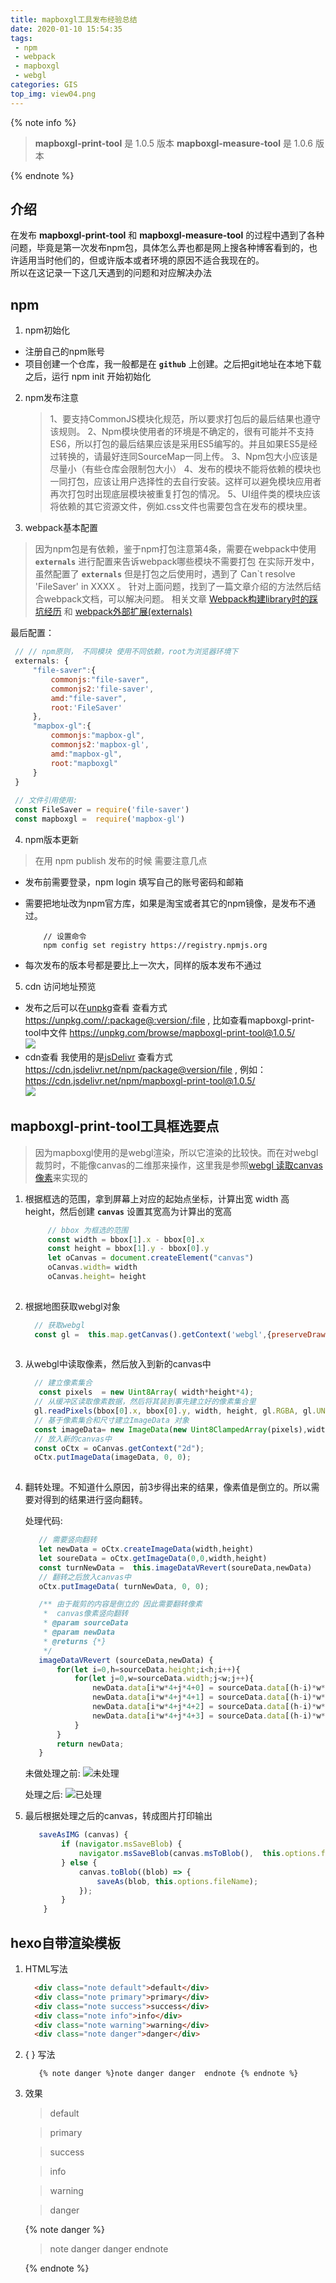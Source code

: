 ```yaml
---
title: mapboxgl工具发布经验总结
date: 2020-01-10 15:54:35
tags:
 - npm 
 - webpack
 - mapboxgl
 - webgl 
categories: GIS
top_img: view04.png
---
```



  {% note info %}
     
   > **mapboxgl-print-tool** 是 1.0.5 版本
   > **mapboxgl-measure-tool** 是 1.0.6 版本
     
 {% endnote %} 


## 介绍
   在发布 **mapboxgl-print-tool** 和 **mapboxgl-measure-tool** 的过程中遇到了各种问题，毕竟是第一次发布npm包，具体怎么弄也都是网上搜各种博客看到的，也许适用当时他们的，但或许版本或者环境的原因不适合我现在的。   
   所以在这记录一下这几天遇到的问题和对应解决办法
   
## npm
  1. npm初始化   
   - 注册自己的npm账号
   - 项目创建一个仓库，我一般都是在 **`github`** 上创建。之后把git地址在本地下载之后，运行 npm init 开始初始化 
  2. npm发布注意
     > 1、要支持CommonJS模块化规范，所以要求打包后的最后结果也遵守该规则。
     > 2、Npm模块使用者的环境是不确定的，很有可能并不支持ES6，所以打包的最后结果应该是采用ES5编写的。并且如果ES5是经过转换的，请最好连同SourceMap一同上传。
     > 3、Npm包大小应该是尽量小（有些仓库会限制包大小）
     > 4、发布的模块不能将依赖的模块也一同打包，应该让用户选择性的去自行安装。这样可以避免模块应用者再次打包时出现底层模块被重复打包的情况。
     > 5、UI组件类的模块应该将依赖的其它资源文件，例如.css文件也需要包含在发布的模块里。
  3. webpack基本配置
    
   > 因为npm包是有依赖，鉴于npm打包注意第4条，需要在webpack中使用 **`externals`** 进行配置来告诉webpack哪些模块不需要打包
   > 在实际开发中，虽然配置了 **`externals`** 但是打包之后使用时，遇到了 Can`t resolve 'FileSaver' in XXXX 。
   > 针对上面问题，找到了一篇文章介绍的方法然后结合webpack文档，可以解决问题。
   > 相关文章 <a href='https://blog.csdn.net/weixin_34239169/article/details/89904172' target="_blank" >Webpack构建library时的踩坑经历</a> 和 <a href='https://www.webpackjs.com/configuration/externals/' target="_blank" >webpack外部扩展(externals)</a>
   
   最后配置：
   ```js
    // // npm原则， 不同模块 使用不同依赖，root为浏览器环境下
    externals: { 
        "file-saver":{
            commonjs:"file-saver",
            commonjs2:'file-saver',
            amd:"file-saver",
            root:'FileSaver'
        },
        "mapbox-gl":{
            commonjs:"mapbox-gl",
            commonjs2:'mapbox-gl',
            amd:"mapbox-gl",
            root:"mapboxgl"
        }
    }
     
    // 文件引用使用:
    const FileSaver = require('file-saver')
    const mapboxgl =  require('mapbox-gl')
   ```
  4. npm版本更新
   > 在用 npm publish 发布的时候 需要注意几点
   
   - 发布前需要登录，npm login 填写自己的账号密码和邮箱
   
   - 需要把地址改为npm官方库，如果是淘宝或者其它的npm镜像，是发布不通过。 
       ```
           // 设置命令
           npm config set registry https://registry.npmjs.org 
       ```
   -  每次发布的版本号都是要比上一次大，同样的版本发布不通过
  5. cdn 访问地址预览
  
   -  发布之后可以在<a href='https://unpkg.com' target="_blank" >unpkg</a>查看 查看方式 https://unpkg.com//:package@:version/:file , 比如查看mapboxgl-print-tool中文件
      https://unpkg.com/browse/mapboxgl-print-tool@1.0.5/   
      ![](view01.png)
   - cdn查看 我使用的是<a href='https://www.jsdelivr.com/' target="_blank" >jsDelivr</a> 查看方式 https://cdn.jsdelivr.net/npm/package@version/file , 例如：https://cdn.jsdelivr.net/npm/mapboxgl-print-tool@1.0.5/   
      ![](view02.png)
                                                                                       

## mapboxgl-print-tool工具框选要点
    
   > 因为mapboxgl使用的是webgl渲染，所以它渲染的比较快。而在对webgl裁剪时，不能像canvas的二维那来操作，这里我是参照<a href='https://segmentfault.com/a/1190000021230396?utm_source=tag-newest' target="_blank" >webgl 读取canvas 像素</a>来实现的
  
  
   1. 根据框选的范围，拿到屏幕上对应的起始点坐标，计算出宽 width 高 height，然后创建 **`canvas`** 设置其宽高为计算出的宽高
      ```js
           // bbox 为框选的范围
           const width = bbox[1].x - bbox[0].x
           const height = bbox[1].y - bbox[0].y
           let oCanvas = document.createElement("canvas")
           oCanvas.width= width
           oCanvas.height= height
        
      ```
   2. 根据地图获取webgl对象
      ```js
        // 获取webgl
        const gl =  this.map.getCanvas().getContext('webgl',{preserveDrawingBuffer:true})
            
      ```
   3. 从webgl中读取像素，然后放入到新的canvas中
      ```js
        // 建立像素集合
         const pixels  = new Uint8Array( width*height*4);
        // 从缓冲区读取像素数据，然后将其装到事先建立好的像素集合里
        gl.readPixels(bbox[0].x, bbox[0].y, width, height, gl.RGBA, gl.UNSIGNED_BYTE, pixels);
        // 基于像素集合和尺寸建立ImageData 对象
        const imageData= new ImageData(new Uint8ClampedArray(pixels),width,height);
        // 放入新的canvas中
        const oCtx = oCanvas.getContext("2d");
        oCtx.putImageData(imageData, 0, 0);
            
      ```
   4. 翻转处理。不知道什么原因，前3步得出来的结果，像素值是倒立的。所以需要对得到的结果进行竖向翻转。   
         
      处理代码:
      ```js
         // 需要竖向翻转
         let newData = oCtx.createImageData(width,height)
         let soureData = oCtx.getImageData(0,0,width,height)
         const turnNewData =  this.imageDataVRevert(soureData,newData)
         // 翻转之后放入canvas中
         oCtx.putImageData( turnNewData, 0, 0);

         /** 由于裁剪的内容是倒立的 因此需要翻转像素
          *  canvas像素竖向翻转
          * @param sourceData
          * @param newData
          * @returns {*}
          */
         imageDataVRevert (sourceData,newData) {
             for(let i=0,h=sourceData.height;i<h;i++){
                 for(let j=0,w=sourceData.width;j<w;j++){
                     newData.data[i*w*4+j*4+0] = sourceData.data[(h-i)*w*4+j*4+0];
                     newData.data[i*w*4+j*4+1] = sourceData.data[(h-i)*w*4+j*4+1];
                     newData.data[i*w*4+j*4+2] = sourceData.data[(h-i)*w*4+j*4+2];
                     newData.data[i*w*4+j*4+3] = sourceData.data[(h-i)*w*4+j*4+3];
                 }
             }
             return newData;
         }

      ```
      未做处理之前: 
      ![未处理](view03.png)   
         
      处理之后:
      ![已处理](view04.png)   
      
   5. 最后根据处理之后的canvas，转成图片打印输出
      ```js
         saveAsIMG (canvas) {
              if (navigator.msSaveBlob) {
                  navigator.msSaveBlob(canvas.msToBlob(),  this.options.fileName);
              } else {
                  canvas.toBlob((blob) => {
                      saveAs(blob, this.options.fileName);
                  });
              }
          }
      ```
         
        
## hexo自带渲染模板
  1. HTML写法
     ```html
       <div class="note default">default</div> 
       <div class="note primary">primary</div> 
       <div class="note success">success</div> 
       <div class="note info">info</div> 
       <div class="note warning">warning</div>   
       <div class="note danger">danger</div> 
     ```
  2. { } 写法
      ```
         {% note danger %}note danger danger  endnote {% endnote %} 
      ```
  3. 效果   
     <div class="note default"> 
     
      > default
     
     </div>
     <div class="note primary">
     
     > primary
     
     </div>
     <div class="note success">
     
     > success
     
     </div>
     <div class="note info"> 
     
     > info
     
     </div>
     <div class="note warning">
     
     > warning
     
     </div>
     <div class="note danger"> 
     
     > danger
     
     </div>
     {% note danger %} 
     
     > note danger danger  endnote
     
     {% endnote %} 
